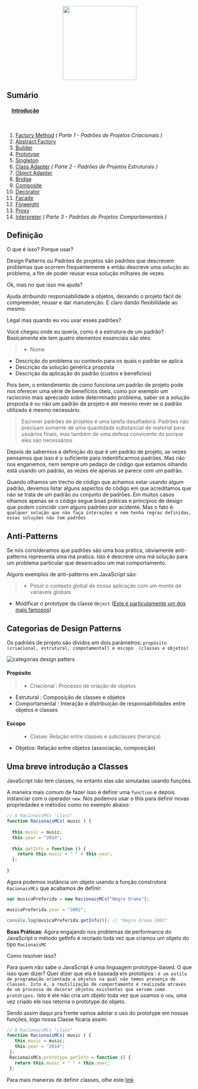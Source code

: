 <div align="center"><img src="https://lh4.googleusercontent.com/-8weNJa-J78s/VdYZIo8v1gI/AAAAAAAAEq0/qMV4NjREN_Q/w360-h300-no/2015-08-20.png" width="200px" height="200px" ></div>

## Sumário

#### &nbsp;&nbsp;&nbsp;  [Introdução](introduction.md)
&nbsp;

1. [Factory Method]() *( Parte 1 - Padrões de Projetos Criacionais )*
2. [Abstract Factory]()
3. [Builder]()
4. [Prototype]()
5. [Singleton]()
6. [Class Adapter]() *( Parte 2 - Padrões de Projetos Estruturais )*
7. [Object Adapter]()
8. [Bridge]()
9. [Composite]()
10. [Decorator]()
11. [Facade]()
12. [Flyweight]()
13. [Proxy]()
14. [Interpreter]() *( Parte 3 - Padrões de Projetos Comportamentais )*

## Definição

O que é isso? Porque usar?

Design Patterns ou Padrões de projetos são padrões que descrevem problemas que ocorrem frequentemente e então descreve uma solução ao problema, a fim de poder reusar essa solução milhares de vezes. 

Ok, mas no que isso me ajuda?

Ajuda atribuindo responsabilidade a objetos, deixando o projeto fácil de compreender, reusar e dar manutenção. E claro dando flexibilidade ao mesmo.

Legal mas quando eu vou usar esses padrões?

Você chegou onde eu queria, como é a estrutura de um padrão? Basicamente ele tem quatro elementos essenciais são eles:

>+ Nome
+ Descrição do problema ou contexto para os quais o padrão se aplica
+ Descrição da solução genérica proposta
+ Descrição da aplicação do padrão (custos e beneficios)


Pois bem, o entendimento de como funciona um padrão de projeto pode nos oferecer uma série de benefícios úteis, como por exemplo um raciocínio mais apreciado sobre determinado problema, saber se a solução proposta é ou não um padrão de projeto e até mesmo rever se o padrão utilizado é mesmo necessário.

> Escrever padrões de projetos é uma tarefa desafiadora. Padrões não precisam somente de uma quantidade substancial de material para usuários finais, mas também de uma defesa convicente do porque eles são necessários

Depois de sabermos a definição do que é um padrão de projeto, as vezes pensamos que isso é o suficiente para indentificarmos padrões. Mas não nos enganemos, nem sempre um pedaço de código que estamos olhando está usando um padrão, as vezes ele apenas se parece com um padrão.

Quando olhamos um trecho de código que achamos estar usando algum padrão, devemos listar alguns aspectos do código em que acreditamos que não se trata de um padrão ou conjunto de padrões. Em muitos casos olhamos apenas se o código segue boas práticas e princípios de design que podem coincidir com alguns padrões por acidente. Mas o fato é: `qualquer solução que não faça interações e nem tenha regras definidas, essas soluções não tem padrões`


## Anti-Patterns

Se nós consideramos que padrões são uma boa prática, obviamente anti-patterns representa uma má pratica. Isto é descreve uma má solução para um problema particular que desencadou um mal comportamento.

Alguns exemplos de anti-patterns em JavaScript são:

> + Poluir o contexto global de nossa aplicação com um monte de váriaveis globais
+ Modificar o prototype da classe `Object` ([Este é particulamente um dos mais famosos](http://stackoverflow.com/questions/14034180/why-is-extending-native-objects-a-bad-practice))
 
## Categorias de Design Patterns

Os padrões de projeto são dividos em dois parâmetros: `propósito (criacional, estrutural, compotamental) e escopo  (classes e objetos)`

![categorias design patters](http://www.devmedia.com.br/imagens/articles/226729/Classificacao%20gof.jpg)

#### Propósito
> + Criacional : Processo de criação de objetos
+ Estrutural  : Composição de classes e objetos
+ Comportamental : Interação e distribuição de responsabilidades entre objetos e classes
 
#### Escopo
> + Classe: Relação entre classes e subclasses (herança)
+ Objetos: Relação entre objetos (associação, composição)

## Uma breve introdução a Classes 

JavaScript não tem classes, no entanto elas são simuladas usando funções.

A maneira mais comum de fazer isso é definir uma `function` e depois instanciar com o operador `new`. Nós podemos usar o this para definir novas propriedades e métodos como no exemplo abaixo:

```javascript
// A RacionaisMCs "class"
function RacionaisMCs( music ) {
 
  this.music = music;
  this.year = "2014";
 
  this.getInfo = function () {
    return this.music + " " + this.year;
  };
 
}
```

Agora podemos instância um objeto usando a função construtora `RacionaisMCs` que acabamos de definir:

```javascript
var musicaPreferida = new RacionaisMCs("Negro Drama");

musicaPreferida.year = "2002";

console.log(musicaPreferida.getInfo()); // "Negro Drama 2002"
```

**Boas Práticas**: Agora engajando nos problemas de performance do JavaScript o método getInfo
é recriado toda vez que criamos um objeto do tipo `RacionaisMC`

Como resolver isso?

Para quem não sabe o JavaScript é uma linguagem prototype-based. O que isso quer dizer? Quer dizer que ela é baseada em protótipos : `é um estilo de programação orientada a objetos na qual não temos presença de classes. Isto é, a reutilização de comportamento é realizada através de um processo de decorar objetos existentes que servem como protótipos.` Isto é ele não cria um objeto toda vez que usamos o `new`, uma vez criado ele nos retorna o prototype do objeto.

Sendo assim daqui pra frente vamos adotar o uso do prototype em nossas funções, logo nossa Classe ficaria assim: 

```javascript
// A RacionaisMCs "class"
function RacionaisMCs( music ) {
   this.music = music;
   this.year = "2014";
 };
 RacionaisMCs.prototype.getInfo = function () {
   return this.music + " " + this.year;
 };

```

Para mais maneiras de definir classes, olhe este [link](http://www.phpied.com/3-ways-to-define-a-javascript-class/)
